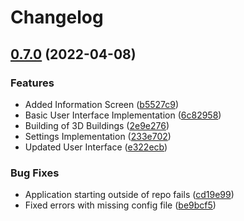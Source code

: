 # Changelog

## [0.7.0](https://github.com/comp195/senior-project-spring-2022-blueprint-automation-tool/compare/v0.6.0...v0.7.0) (2022-04-08)


### Features

* Added Information Screen ([b5527c9](https://github.com/comp195/senior-project-spring-2022-blueprint-automation-tool/commit/b5527c93e423940e88cb8e6cdf593294f0a0d239))
* Basic User Interface Implementation ([6c82958](https://github.com/comp195/senior-project-spring-2022-blueprint-automation-tool/commit/6c829582dfd1f984c3f1a07f37428877e2ac0ccd))
* Building of 3D Buildings ([2e9e276](https://github.com/comp195/senior-project-spring-2022-blueprint-automation-tool/commit/2e9e276d7e64de9649faaec423682bf41fda1609))
* Settings Implementation ([233e702](https://github.com/comp195/senior-project-spring-2022-blueprint-automation-tool/commit/233e702099d865e765579827e144cbb38714e605))
* Updated User Interface ([e322ecb](https://github.com/comp195/senior-project-spring-2022-blueprint-automation-tool/commit/e322ecba6467c34f35b49880d1b21e0697007db3))


### Bug Fixes

* Application starting outside of repo fails ([cd19e99](https://github.com/comp195/senior-project-spring-2022-blueprint-automation-tool/commit/cd19e996136f12786533dfe57467ed4bb46e6684))
* Fixed errors with missing config file ([be9bcf5](https://github.com/comp195/senior-project-spring-2022-blueprint-automation-tool/commit/be9bcf5aad39b8c69d03150d8386a285ba4cca77))
